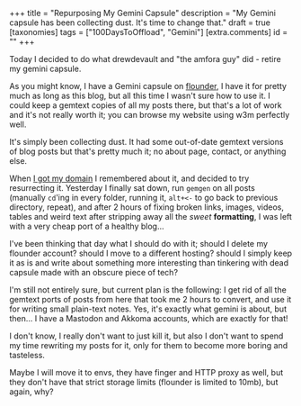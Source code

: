 +++
title = "Repurposing My Gemini Capsule"
description = "My Gemini capsule has been collecting dust. It's time to change that."
draft = true
[taxonomies]
tags = ["100DaysToOffload", "Gemini"]
[extra.comments]
id = ""
+++

Today I decided to do what drewdevault and "the amfora guy" did - retire my gemini capsule.

As you might know, I have a Gemini capsule on [flounder](https://flounder.online), I have it for pretty much as long as this blog, but all this time I wasn't sure how to use it. I could keep a gemtext copies of all my posts there, but that's a lot of work and it's not really worth it; you can browse my website using w3m perfectly well.

It's simply been collecting dust. It had some out-of-date gemtext versions of blog posts but that's pretty much it; no about page, contact, or anything else.

When [I got my domain](@/blog/2024-06-25-my-first-domain/index.md) I remembered about it, and decided to try resurrecting it. Yesterday I finally sat down, run `gemgen` on all posts (manually `cd`'ing in every folder, running it, `alt+<-` to go back to previous directory, repeat), and after 2 hours of fixing broken links, images, videos, tables and weird text after stripping away all the *sweet* **formatting**, I was left with a very cheap port of a healthy blog...

I've been thinking that day what I should do with it; should I delete my flounder account? should I move to a different hosting? should I simply keep it as is and write about something more interesting than tinkering with dead capsule made with an obscure piece of tech?

I'm still not entirely sure, but current plan is the following: I get rid of all the gemtext ports of posts from here that took me 2 hours to convert, and use it for writing small plain-text notes. Yes, it's exactly what gemini is about, but then... I have a Mastodon and Akkoma accounts, which are exactly for that!

I don't know, I really don't want to just kill it, but also I don't want to spend my time rewriting my posts for it, only for them to become more boring and tasteless.

Maybe I will move it to envs, they have finger and HTTP proxy as well, but they don't have that strict storage limits (flounder is limited to 10mb), but again, why?
